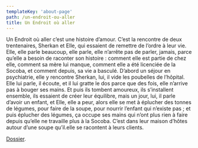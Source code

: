 ```yaml
---
templateKey: 'about-page'
path: /un-endroit-ou-aller
title: Un Endroit où aller
---
```

Un Endroit où aller c’est une histoire d’amour. C’est la rencontre de deux trentenaires, Sherkan et Elle, qui essaient de remettre de l’ordre à leur vie. Elle, elle parle beaucoup, elle parle, elle n’arrête pas de parler, jamais, parce qu’elle a besoin de raconter son histoire : comment elle est partie de chez elle, comment sa mère lui manque, comment elle a été licenciée de la Socoba, et comment depuis, sa vie a basculé. D’abord un séjour en psychiatrie, elle y rencontre Sherkan, lui, il vide les poubelles de l’hôpital. Elle lui parle, il écoute, et il lui gratte le dos parce que des fois, elle n’arrive pas à bouger ses mains. Et puis ils tombent amoureux, ils s’installent ensemble, ils essaient de créer leur équilibre, mais un jour, lui, il parle d’avoir un enfant, et Elle, elle a peur, alors elle se met à éplucher des tonnes de légumes, pour faire de la soupe, pour nourrir l’enfant qui n’existe pas ; et puis éplucher des légumes, ça occupe ses mains qui n’ont plus rien à faire depuis qu’elle ne travaille plus à la Socoba. C’est dans leur maison d’hôtes autour d’une soupe qu’il.elle se racontent à leurs clients.

[Dossier](/dossier.pdf).
